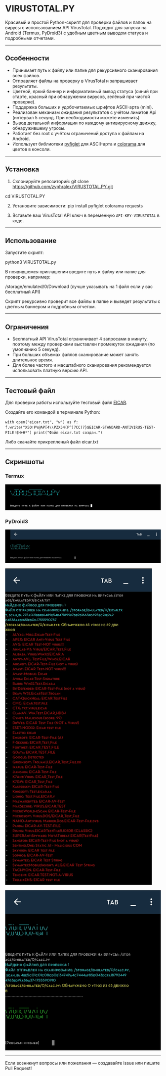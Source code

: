 # VIRUSTOTAL.PY

Красивый и простой Python-скрипт для проверки файлов и папок на вирусы с использованием API VirusTotal. Подходит для запуска на Android (Termux, PyDroid3) с удобным цветным выводом статуса и подробными отчетами.

---

## Особенности

- Принимает путь к файлу или папке для рекурсивного сканирования всех файлов.
- Отправляет файлы на проверку в VirusTotal и запрашивает результаты.
- Цветной, яркий баннер и информативный вывод статуса (синий при старте, красный при обнаружении вирусов, зелёный при чистой проверке).
- Поддержка больших и удобочитаемых шрифтов ASCII-арта (mini).
- Реализован механизм ожидания результатов с учётом лимитов Api (интервал 5 секунд. При необходимости можете изменить)
- Вывод детальной информации по каждому антивирусному движку, обнаружившему угрозы.
- Работает без root с учётом ограничений доступа к файлам на Android.
- Использует библиотеки [pyfiglet](https://github.com/pwaller/pyfiglet) для ASCII-арта и [colorama](https://github.com/tartley/colorama) для цветов в консоли.

---

## Установка

1. Склонируйте репозиторий:
git clone https://github.com/zyphralex/VIRUSTOTAL.PY.git

cd VIRUSTOTAL.PY


2. Установите зависимости:
pip install pyfiglet colorama requests


3. Вставьте ваш VirusTotal API ключ в переменную `API-KEY-VIRUSTOTAL` в коде.

---

## Использование

Запустите скрипт:

python3 VIRUSTOTAL.py


В появившемся приглашении введите путь к файлу или папке для проверки, например:

/storage/emulated/0/Download (лучше указывать на 1 файл если у вас бесплатный API)


Скрипт рекурсивно проверит все файлы в папке и выведет результаты с цветным баннером и подробным отчетом.

---

## Ограничения

- Бесплатный API VirusTotal ограничивает 4 запросами в минуту, поэтому между проверками выставлен промежуток ожидания (по умолчанию 5 секунд).
- При больших объемах файлов сканирование может занять длительное время.
- Для более частого и масштабного сканирования рекомендуется использовать платную версию API.

---

## Тестовый файл

Для проверки работы используйте тестовый файл [EICAR](https://www.eicar.org/?page_id=3950).

Создайте его командой в терминале Python:

`with open("eicar.txt", "w") as f:
    f.write("X5O!P%@AP[4\\PZX54(P^)7CC)7}$EICAR-STANDARD-ANTIVIRUS-TEST-FILE!$H+H*")
print("Файл eicar.txt создан.") `

Либо скачайте прикрепленый файл eicar.txt

---

## Скриншоты

### Termux

![Запуск](Images/upload_2025_08_19_12_09_51_783.jpg)

### PyDroid3

![Запуск](Images/upload_2025_08_19_12_11_14_043.jpg)


![Результат с обнаружением вирусов](Images/upload_2025_08_19_12_10_38_333.jpg)

![Результат без вирусов](Images/upload_2025_08_19_12_10_22_520.jpg)

---

Если возникнут вопросы или пожелания — создавайте issue или пишите Pull Request!
